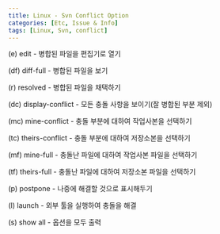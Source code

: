 ```yaml
---
title: Linux - Svn Conflict Option
categories: [Etc, Issue & Info]
tags: [Linux, Svn, conflict]
---
```


(e) edit - 병합된 파일을 편집기로 열기

(df) diff-full - 병합된 파일을 보기

(r) resolved - 병합된 파일을 채택하기

(dc) display-conflict - 모든 충돌 사항을 보이기(잘 병합된 부분 제외)

(mc) mine-conflict - 충돌 부분에 대하여 작업사본을 선택하기

(tc) theirs-conflict - 충돌 부분에 대하여 저장소본을 선택하기

(mf) mine-full - 충돌난 파일에 대하여 작업사본 파일을 선택하기

(tf) theirs-full - 충돌난 파일에 대하여 저장소본 파일을 선택하기

(p) postpone - 나중에 해결할 것으로 표시해두기

(l) launch - 외부 툴을 실행하여 충돌을 해결

(s) show all - 옵션을 모두 출력
